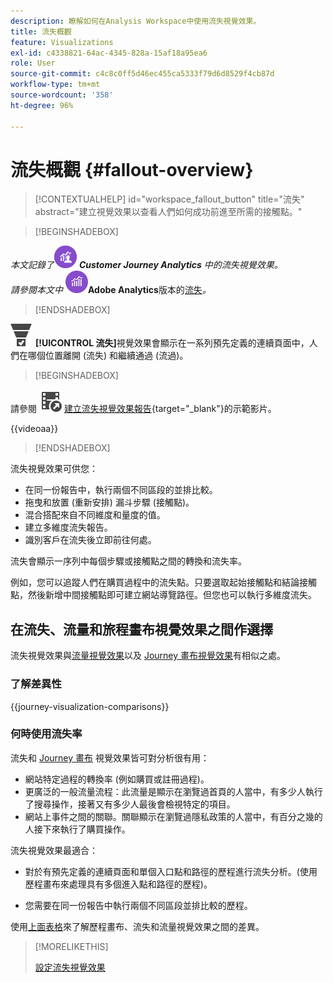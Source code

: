 ```yaml
---
description: 瞭解如何在Analysis Workspace中使用流失視覺效果。
title: 流失概觀
feature: Visualizations
exl-id: c4338821-64ac-4345-828a-15af18a95ea6
role: User
source-git-commit: c4c8c0ff5d46ec455ca5333f79d6d8529f4cb87d
workflow-type: tm+mt
source-wordcount: '358'
ht-degree: 96%

---
```


# 流失概觀 {#fallout-overview}

<!-- markdownlint-disable MD034 -->

>[!CONTEXTUALHELP]
>id="workspace_fallout_button"
>title="流失"
>abstract="建立視覺效果以查看人們如何成功前進至所需的接觸點。"

<!-- markdownlint-enable MD034 -->


>[!BEGINSHADEBOX]

_本文記錄了_![CustomerJourneyAnalytics](/help/assets/icons/CustomerJourneyAnalytics.svg) _&#x200B;**Customer Journey Analytics** 中的流失視覺效果。_<br/>_請參閱本文中 ![AdobeAnalytics](/help/assets/icons/AdobeAnalytics.svg)_&#x200B;**Adobe Analytics**&#x200B;版本的[流失](https://experienceleague.adobe.com/zh-hant/docs/analytics/analyze/analysis-workspace/visualizations/fallout/fallout-flow)_。_

>[!ENDSHADEBOX]

![ConversionFunnel](/help/assets/icons/ConversionFunnel.svg) **[!UICONTROL 流失]**&#x200B;視覺效果會顯示在一系列預先定義的連續頁面中，人們在哪個位置離開 (流失) 和繼續通過 (流過)。


>[!BEGINSHADEBOX]

請參閱 ![VideoCheckedOut](/help/assets/icons/VideoCheckedOut.svg) [建立流失視覺效果報告](https://video.tv.adobe.com/v/345883/?quality=12&learn=on){target="_blank"}的示範影片。

{{videoaa}}

>[!ENDSHADEBOX]


流失視覺效果可供您：

* 在同一份報告中，執行兩個不同區段的並排比較。
* 拖曳和放置 (重新安排) 漏斗步驟 (接觸點)。
* 混合搭配來自不同維度和量度的值。
* 建立多維度流失報告。
* 識別客戶在流失後立即前往何處。

流失會顯示一序列中每個步驟或接觸點之間的轉換和流失率。

例如，您可以追蹤人們在購買過程中的流失點。只要選取起始接觸點和結論接觸點，然後新增中間接觸點即可建立網站導覽路徑。但您也可以執行多維度流失。

## 在流失、流量和旅程畫布視覺效果之間作選擇

流失視覺效果與[流量視覺效果](/help/analysis-workspace/visualizations/c-flow/flow.md)以及 [Journey 畫布視覺效果](/help/analysis-workspace/visualizations/journey-canvas/journey-canvas.md)有相似之處。

### 了解差異性

<!-- Information in this snippet is shared between Journey canvas, Fallout, and Flow visualization docs -->

{{journey-visualization-comparisons}}

### 何時使用流失率

流失和 [Journey 畫布](/help/analysis-workspace/visualizations/journey-canvas/journey-canvas.md) 視覺效果皆可對分析很有用：

* 網站特定過程的轉換率 (例如購買或註冊過程)。
* 更廣泛的一般流量流程：此流量是顯示在瀏覽過首頁的人當中，有多少人執行了搜尋操作，接著又有多少人最後會檢視特定的項目。
* 網站上事件之間的關聯。關聯顯示在瀏覽過隱私政策的人當中，有百分之幾的人接下來執行了購買操作。

流失視覺效果最適合：

* 對於有預先定義的連續頁面和單個入口點和路徑的歷程進行流失分析。(使用歷程畫布來處理具有多個進入點和路徑的歷程)。

* 您需要在同一份報告中執行兩個不同區段並排比較的歷程。

使用[上面表格](#understand-the-differences)來了解歷程畫布、流失和流量視覺效果之間的差異。

>[!MORELIKETHIS]
>
>[設定流失視覺效果](configuring-fallout.md)



